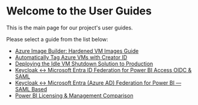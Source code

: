 # Welcome to the User Guides

This is the main page for our project's user guides.

Please select a guide from the list below:

* [Azure Image Builder: Hardened VM Images Guide](./azure_image_builder_guide.md)
* [Automatically Tag Azure VMs with Creator ID](./Azure_VM_Auto_Tagging.md)
* [Deploying the Idle VM Shutdown Solution to Production](./AZure_Idle_VM_Shutdown__Automation.md)
* [Keycloak ↔ Microsoft Entra ID Federation for Power BI Access OIDC & SAML](./keycloak-entra--powerbi-fed-guide.md)
* [Keycloak ↔ Microsoft Entra (Azure AD) Federation for Power BI — SAML Based](./keycloak_SAML_fed_guide.md)
* [Power BI Licensing & Management Comparison](./PBI-Keycloack-licensing.md)
